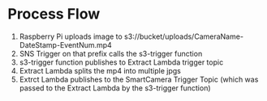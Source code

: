 

# Process Flow

1. Raspberry Pi uploads image to s3://bucket/uploads/CameraName-DateStamp-EventNum.mp4
2. SNS Trigger on that prefix calls the s3-trigger function
3. s3-trigger function publishes to Extract Lambda trigger topic
4. Extract Lambda splits the mp4 into multiple jpgs
5. Extrct Lambda publishes to the SmartCamera Trigger Topic (which was passed to the Extract Lambda by the s3-trigger function)
